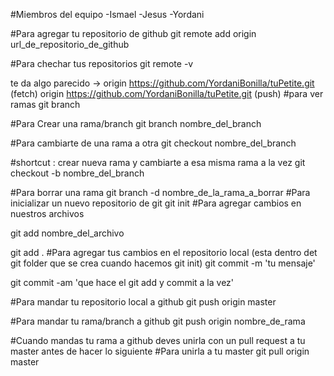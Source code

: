 #Miembros del equipo
-Ismael
-Jesus
-Yordani

#Para agregar tu repositorio de github
git remote add origin url_de_repositorio_de_github

#Para chechar tus repositorios
git remote -v

te da algo parecido ->
origin  https://github.com/YordaniBonilla/tuPetite.git (fetch)
origin  https://github.com/YordaniBonilla/tuPetite.git (push)
#para ver ramas
git branch

#Para Crear una rama/branch 
git branch nombre_del_branch

#Para cambiarte de una rama a otra
git checkout nombre_del_branch

#shortcut : crear nueva rama y cambiarte a esa misma rama a la vez
git checkout -b nombre_del_branch

#Para borrar una rama 
git branch -d nombre_de_la_rama_a_borrar
#Para inicializar un nuevo repositorio de git
git init
#Para agregar cambios en nuestros archivos
<!--Para indicar un solo archivo-->
git add nombre_del_archivo
<!--Para agregar todos los archivos usamos el (.) periodo -->
git add .
#Para agregar tus cambios en el repositorio local (esta dentro det git folder que se crea cuando hacemos git init)
git commit -m 'tu mensaje'
<!--alternativamente puedes usar-->
git commit -am 'que hace el git add y commit a la vez'

#Para mandar tu repositorio local a github
git push origin master

#Para mandar tu rama/branch a github
git push origin nombre_de_rama

#Cuando mandas tu rama a github deves unirla con un pull request a tu master antes de hacer lo siguiente
#Para unirla a tu master 
git pull origin master






